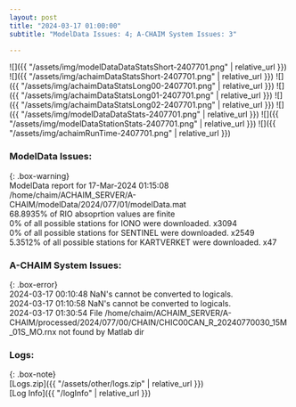 ```yaml
---
layout: post
title: "2024-03-17 01:00:00"
subtitle: "ModelData Issues: 4; A-CHAIM System Issues: 3"

---
```


![]({{ "/assets/img/modelDataDataStatsShort-2407701.png" | relative_url }})
![]({{ "/assets/img/achaimDataStatsShort-2407701.png" | relative_url }})
![]({{ "/assets/img/achaimDataStatsLong00-2407701.png" | relative_url }})
![]({{ "/assets/img/achaimDataStatsLong01-2407701.png" | relative_url }})
![]({{ "/assets/img/achaimDataStatsLong02-2407701.png" | relative_url }})
![]({{ "/assets/img/modelDataDataStats-2407701.png" | relative_url }})
![]({{ "/assets/img/modelDataStationStats-2407701.png" | relative_url }})
![]({{ "/assets/img/achaimRunTime-2407701.png" | relative_url }})


### ModelData Issues:  
  
{: .box-warning}  
 ModelData report for 17-Mar-2024 01:15:08   
 /home/chaim/ACHAIM_SERVER/A-CHAIM/modelData/2024/077/01/modelData.mat   
 68.8935% of RIO absoprtion values are finite   
 0% of all possible stations for IONO were downloaded. x3094   
 0% of all possible stations for SENTINEL were downloaded. x2549   
 5.3512% of all possible stations for KARTVERKET were downloaded. x47   
  
### A-CHAIM System Issues:  
  
{: .box-error}  
2024-03-17 00:10:48 NaN's cannot be converted to logicals.  
2024-03-17 01:10:58 NaN's cannot be converted to logicals.  
2024-03-17 01:30:54 File /home/chaim/ACHAIM_SERVER/A-CHAIM/processed/2024/077/00/CHAIN/CHIC00CAN_R_20240770030_15M_01S_MO.rnx not found by Matlab dir  

### Logs:  
  
{: .box-note}  
[Logs.zip]({{ "/assets/other/logs.zip" | relative_url }})  
[Log Info]({{ "/logInfo" | relative_url }})  
